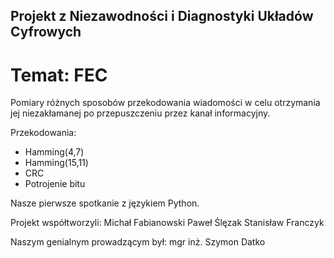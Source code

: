 Projekt z Niezawodności i Diagnostyki Układów Cyfrowych
---------------------
Temat: FEC 
===============
Pomiary różnych sposobów przekodowania wiadomości w celu otrzymania jej niezakłamanej po przepuszczeniu przez kanał informacyjny.

Przekodowania: 
* Hamming(4,7)
* Hamming(15,11)
* CRC
* Potrojenie bitu

Nasze pierwsze spotkanie z językiem Python.

Projekt współtworzyli:
Michał Fabianowski
Paweł Ślęzak
Stanisław Franczyk

Naszym genialnym prowadzącym był: mgr inż. Szymon Datko